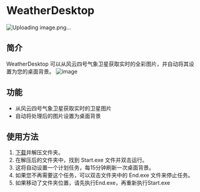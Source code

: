 # WeatherDesktop
![Uploading image.png…]()

## 简介

WeatherDesktop 可以从风云四号气象卫星获取实时的全彩图片，并自动将其设置为您的桌面背景。
![image](https://github.com/superdun/WeatherDesktop/assets/12810367/23be6146-043d-4220-8a85-9d36b188f481)

## 功能

- 从风云四号气象卫星获取实时的卫星图片
- 自动将处理后的图片设置为桌面背景

## 使用方法

1. [下载](https://github.com/superdun/WeatherDesktop/releases/download/1.0.0/WeatherDesktop.7z)并解压文件夹。
2. 在解压后的文件夹中，找到 Start.exe 文件并双击运行。
3. 这将自动设置一个计划任务，每15分钟刷新一次桌面背景。
4. 如果您不再需要这个任务，可以双击文件夹中的 End.exe 文件来停止任务。
5. 如果移动了文件夹位置，请先执行End.exe，再重新执行Start.exe


